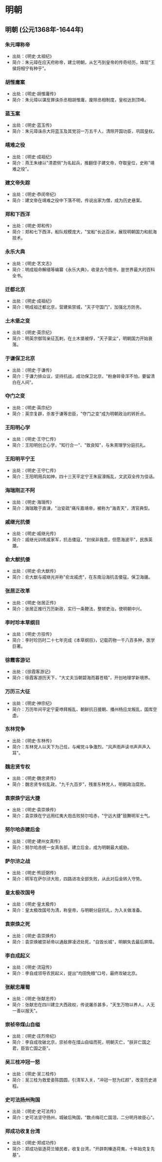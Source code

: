 # 明朝

## 明朝 (公元1368年-1644年)

### 朱元璋称帝
- 出处：《明史·太祖纪》
- 简介：朱元璋在应天府称帝，建立明朝，从乞丐到皇帝的传奇经历，体现"王侯将相宁有种乎"。

### 胡惟庸案
- 出处：《明史·胡惟庸传》
- 简介：朱元璋以谋反罪诛杀丞相胡惟庸，废除丞相制度，皇权达到顶峰。

### 蓝玉案
- 出处：《明史·蓝玉传》
- 简介：朱元璋诛杀大将蓝玉及其党羽一万五千人，清除开国功臣，巩固皇权。

### 靖难之役
- 出处：《明史·成祖纪》
- 简介：燕王朱棣以"清君侧"为名起兵，推翻侄子建文帝，夺取皇位，史称"靖难之役"。

### 建文帝失踪
- 出处：《明史·恭闵帝纪》
- 简介：建文帝在靖难之役中下落不明，传说出家为僧，成为历史悬案。

### 郑和下西洋
- 出处：《明史·郑和传》
- 简介：郑和七下西洋，船队规模庞大，"宝船"长达百米，展现明朝国力和航海技术。

### 永乐大典
- 出处：《明史·艺文志》
- 简介：明成祖命解缙等编纂《永乐大典》，收录古今图书，是世界最大的百科全书。

### 迁都北京
- 出处：《明史·成祖纪》
- 简介：明成祖迁都北京，营建紫禁城，"天子守国门"，加强北方防务。

### 土木堡之变
- 出处：《明史·英宗纪》
- 简介：明英宗御驾亲征瓦剌，在土木堡被俘，"天子蒙尘"，明朝国力开始衰落。

### 于谦保卫北京
- 出处：《明史·于谦传》
- 简介：于谦力排众议，坚持抗战，成功保卫北京，"粉身碎骨浑不怕，要留清白在人间"。

### 夺门之变
- 出处：《明史·英宗纪》
- 简介：英宗复辟，杀害于谦等忠臣，"夺门之变"成为明朝政治的转折点。

### 王阳明心学
- 出处：《明史·王守仁传》
- 简介：王阳明创立心学，"知行合一"、"致良知"，与朱熹理学分庭抗礼。

### 王阳明平宁王
- 出处：《明史·王守仁传》
- 简介：王阳明用兵如神，四十三天平定宁王朱宸濠叛乱，文武双全传为佳话。

### 海瑞刚正不阿
- 出处：《明史·海瑞传》
- 简介：海瑞敢于直谏，"治安疏"痛斥嘉靖帝，被称为"海青天"，清官典型。

### 戚继光抗倭
- 出处：《明史·戚继光传》
- 简介：戚继光训练戚家军，抗击倭寇，"封侯非我意，但愿海波平"，民族英雄。

### 俞大猷抗倭
- 出处：《明史·俞大猷传》
- 简介：俞大猷与戚继光并称"俞龙戚虎"，在东南沿海抗击倭寇，保卫海疆。

### 张居正改革
- 出处：《明史·张居正传》
- 简介：张居正推行万历新政，实行一条鞭法，整顿吏治，使明朝中兴。

### 李时珍本草纲目
- 出处：《明史·方技传》
- 简介：李时珍历时二十七年完成《本草纲目》，记载药物一千八百多种，医学巨著。

### 徐霞客游记
- 出处：《徐霞客游记》
- 简介：徐霞客游历天下，"大丈夫当朝碧海而暮苍梧"，开创地理学新境界。

### 万历三大征
- 出处：《明史·神宗纪》
- 简介：万历年间平定宁夏哱拜叛乱、朝鲜抗日援朝、播州杨应龙叛乱，国库空虚。

### 东林党争
- 出处：《明史·东林传》
- 简介：东林党人以天下为己任，与阉党斗争激烈，"风声雨声读书声声声入耳"。

### 魏忠贤专权
- 出处：《明史·魏忠贤传》
- 简介：魏忠贤专权乱政，"九千九百岁"，残害东林党人，明朝政治腐败。

### 袁崇焕宁远大捷
- 出处：《明史·袁崇焕传》
- 简介：袁崇焕在宁远用红夷大炮击败努尔哈赤，"宁远大捷"鼓舞明军士气。

### 努尔哈赤建后金
- 出处：《明史·建州女真传》
- 简介：努尔哈赤统一女真各部，建立后金，成为明朝最大威胁。

### 萨尔浒之战
- 出处：《明史·熊廷弼传》
- 简介：明军在萨尔浒大败，四路进攻全部失败，从此对后金转入守势。

### 皇太极改国号
- 出处：《明史·皇太极传》
- 简介：皇太极改国号为清，称皇帝，与明朝分庭抗礼，为入关做准备。

### 袁崇焕之死
- 出处：《明史·袁崇焕传》
- 简介：袁崇焕被崇祯帝以通敌罪凌迟处死，"自毁长城"，明朝失去最后屏障。

### 李自成起义
- 出处：《明史·流寇传》
- 简介：李自成领导农民起义，提出"均田免粮"口号，最终攻破北京。

### 张献忠屠蜀
- 出处：《明史·张献忠传》
- 简介：张献忠在四川建立大西政权，传说屠杀甚多，"天生万物以养人，人无一善以报天"。

### 崇祯帝煤山自缢
- 出处：《明史·庄烈帝纪》
- 简介：李自成攻破北京，崇祯帝在煤山自缢而死，明朝灭亡，"朕非亡国之君，臣皆亡国之臣"。

### 吴三桂冲冠一怒
- 出处：《明史·吴三桂传》
- 简介：吴三桂为救爱妾陈圆圆，引清军入关，"冲冠一怒为红颜"，改变历史进程。

### 史可法扬州殉国
- 出处：《明史·史可法传》
- 简介：史可法坚守扬州，城破后殉国，"数点梅花亡国泪，二分明月故臣心"。

### 郑成功收复台湾
- 出处：《明史·郑成功传》
- 简介：郑成功驱逐荷兰殖民者，收复台湾，"开辟荆榛逐荷夷，十年始克复先基"。